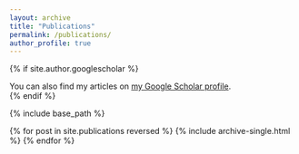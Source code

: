 ```yaml
---
layout: archive
title: "Publications"
permalink: /publications/
author_profile: true
---
```


{% if site.author.googlescholar %}
  <div class="wordwrap">You can also find my articles on <a href="{{https://scholar.google.com/citations?user=zVPFmVIAAAAJ&hl=zh-CN}}">my Google Scholar profile</a>.</div>
{% endif %}

{% include base_path %}

{% for post in site.publications reversed %}
  {% include archive-single.html %}
{% endfor %}

